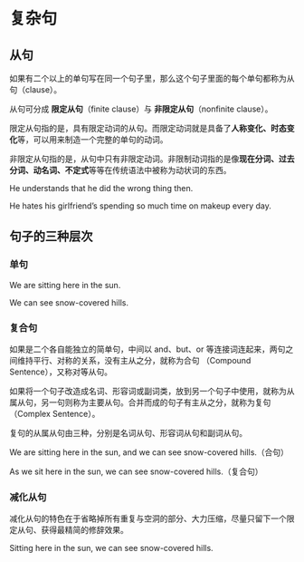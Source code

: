 # 复杂句

## 从句

如果有二个以上的单句写在同一个句子里，那么这个句子里面的每个单句都称为从句（clause）。

从句可分成 **限定从句**（finite clause）与 **非限定从句**（nonfinite clause）。

限定从句指的是，具有限定动词的从句。而限定动词就是具备了**人称变化、时态变化**等，可以用来制造一个完整的单句的动词。

非限定从句指的是，从句中只有非限定动词。非限制动词指的是像**现在分词、过去分词、动名词、不定式**等等在传统语法中被称为动状词的东西。

He understands that he did the wrong thing then.

He hates his girlfriend’s spending so much time on makeup every day.



## 句子的三种层次

### 单句

We are sitting here in the sun.

We can see snow-covered hills.



### 复合句

如果是二个各自能独立的简单句，中间以 and、but、or 等连接词连起来，两句之间维持平行、对称的关系，没有主从之分，就称为合句 （Compound Sentence），又称对等从句。

如果将一个句子改造成名词、形容词或副词类，放到另一个句子中使用，就称为从属从句，另一句则称为主要从句。合并而成的句子有主从之分，就称为复句（Complex Sentence）。

复句的从属从句由三种，分别是名词从句、形容词从句和副词从句。



We are sitting here in the sun, and we can see snow-covered hills.（合句）

As we sit here in the sun, we can see snow-covered hills.（复合句）



### 减化从句

减化从句的特色在于省略掉所有重复与空洞的部分、大力压缩，尽量只留下一个限定从句、获得最精简的修辞效果。

Sitting here in the sun, we can see snow-covered hills.